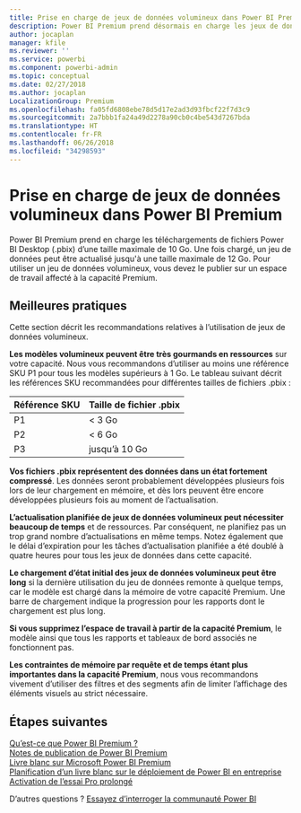 ```yaml
---
title: Prise en charge de jeux de données volumineux dans Power BI Premium
description: Power BI Premium prend désormais en charge les jeux de données d’une taille maximale de 10 Go.
author: jocaplan
manager: kfile
ms.reviewer: ''
ms.service: powerbi
ms.component: powerbi-admin
ms.topic: conceptual
ms.date: 02/27/2018
ms.author: jocaplan
LocalizationGroup: Premium
ms.openlocfilehash: fa05fd6808ebe78d5d17e2ad3d93fbcf22f7d3c9
ms.sourcegitcommit: 2a7bbb1fa24a49d2278a90cb0c4be543d7267bda
ms.translationtype: HT
ms.contentlocale: fr-FR
ms.lasthandoff: 06/26/2018
ms.locfileid: "34298593"
---
```

# <a name="power-bi-premium-support-for-large-datasets"></a>Prise en charge de jeux de données volumineux dans Power BI Premium

Power BI Premium prend en charge les téléchargements de fichiers Power BI Desktop (.pbix) d’une taille maximale de 10 Go. Une fois chargé, un jeu de données peut être actualisé jusqu'à une taille maximale de 12 Go. Pour utiliser un jeu de données volumineux, vous devez le publier sur un espace de travail affecté à la capacité Premium.
 
## <a name="best-practices"></a>Meilleures pratiques

Cette section décrit les recommandations relatives à l’utilisation de jeux de données volumineux.

**Les modèles volumineux peuvent être très gourmands en ressources** sur votre capacité. Nous vous recommandons d’utiliser au moins une référence SKU P1 pour tous les modèles supérieurs à 1 Go. Le tableau suivant décrit les références SKU recommandées pour différentes tailles de fichiers .pbix :


   |Référence SKU  |Taille de fichier .pbix   |
   |---------|---------|
   |P1    | < 3 Go        |
   |P2    | < 6 Go        |
   |P3    | jusqu’à 10 Go   |



**Vos fichiers .pbix représentent des données dans un état fortement compressé**. Les données seront probablement développées plusieurs fois lors de leur chargement en mémoire, et dès lors peuvent être encore développées plusieurs fois au moment de l’actualisation.

**L’actualisation planifiée de jeux de données volumineux peut nécessiter beaucoup de temps** et de ressources. Par conséquent, ne planifiez pas un trop grand nombre d’actualisations en même temps. Notez également que le délai d’expiration pour les tâches d’actualisation planifiée a été doublé à quatre heures pour tous les jeux de données dans cette capacité.

**Le chargement d’état initial des jeux de données volumineux peut être long** si la dernière utilisation du jeu de données remonte à quelque temps, car le modèle est chargé dans la mémoire de votre capacité Premium. Une barre de chargement indique la progression pour les rapports dont le chargement est plus long.

**Si vous supprimez l’espace de travail à partir de la capacité Premium**, le modèle ainsi que tous les rapports et tableaux de bord associés ne fonctionnent pas.

**Les contraintes de mémoire par requête et de temps étant plus importantes dans la capacité Premium**, nous vous recommandons vivement d’utiliser des filtres et des segments afin de limiter l’affichage des éléments visuels au strict nécessaire.

## <a name="next-steps"></a>Étapes suivantes
[Qu’est-ce que Power BI Premium ?](service-premium.md)  
[Notes de publication de Power BI Premium](service-premium-release-notes.md)  
[Livre blanc sur Microsoft Power BI Premium](https://aka.ms/pbipremiumwhitepaper)  
[Planification d’un livre blanc sur le déploiement de Power BI en entreprise](https://aka.ms/pbienterprisedeploy)  
[Activation de l’essai Pro prolongé](service-extended-pro-trial.md)  

D’autres questions ? [Essayez d’interroger la communauté Power BI](https://community.powerbi.com/)
